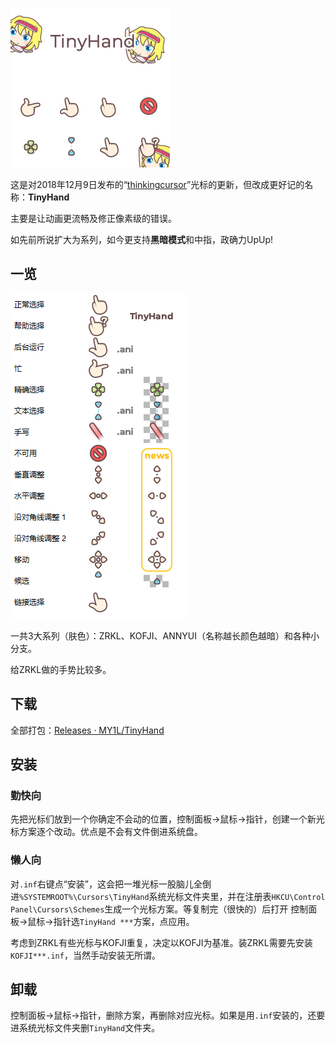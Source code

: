 ![GIF](/_img/TinyHand.gif)

这是对2018年12月9日发布的“[thinkingcursor](https://github.com/MY1L/thinkingcursor)”光标的更新，但改成更好记的名称：**TinyHand**

主要是让动画更流畅及修正像素级的错误。

如先前所说扩大为系列，如今更支持**黑暗模式**和中指，政确力UpUp!

## 一览
![Screenshot](/_img/Screenshot.png)

一共3大系列（肤色）：ZRKL、KOFJI、ANNYUI（名称越长颜色越暗）和各种小分支。

给ZRKL做的手势比较多。

## 下载
全部打包：[Releases · MY1L/TinyHand](https://github.com/MY1L/TinyHand/releases)

## 安装

### 勤快向
先把光标们放到一个你确定不会动的位置，控制面板→鼠标→指针，创建一个新光标方案逐个改动。优点是不会有文件倒进系统盘。
### 懒人向
对`.inf`右键点“安装”，这会把一堆光标一股脑儿全倒进`%SYSTEMROOT%\Cursors\TinyHand`系统光标文件夹里，并在注册表`HKCU\Control Panel\Cursors\Schemes`生成一个光标方案。等复制完（很快的）后打开 控制面板→鼠标→指针选`TinyHand ***`方案，点应用。

考虑到ZRKL有些光标与KOFJI重复，决定以KOFJI为基准。装ZRKL需要先安装`KOFJI***.inf`，当然手动安装无所谓。

## 卸载
控制面板→鼠标→指针，删除方案，再删除对应光标。如果是用`.inf`安装的，还要进系统光标文件夹删`TinyHand`文件夹。
